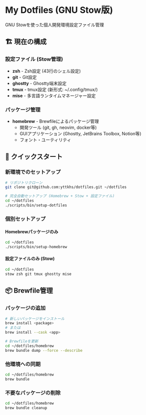 # My Dotfiles (GNU Stow版)

GNU Stowを使った個人開発環境設定ファイル管理

## 🏗️ 現在の構成

### 設定ファイル (Stow管理)
- **zsh** - Zsh設定 (43行のシェル設定)
- **git** - Git設定
- **ghostty** - Ghostty端末設定
- **tmux** - tmux設定 (新形式: ~/.config/tmux/)
- **mise** - 多言語ランタイムマネージャー設定

### パッケージ管理
- **homebrew** - Brewfileによるパッケージ管理
  - 開発ツール (git, gh, neovim, docker等)
  - GUIアプリケーション (Ghostty, JetBrains Toolbox, Notion等)
  - フォント・ユーティリティ

## 🚀 クイックスタート

### 新環境でのセットアップ
```bash
# リポジトリクローン
git clone git@github.com:yttkhs/dotfiles.git ~/dotfiles

# 完全自動セットアップ (Homebrew + Stow + 設定ファイル)
cd ~/dotfiles
./scripts/bin/setup-dotfiles
```

### 個別セットアップ

#### Homebrewパッケージのみ
```bash
cd ~/dotfiles
./scripts/bin/setup-homebrew
```

#### 設定ファイルのみ (Stow)
```bash
cd ~/dotfiles
stow zsh git tmux ghostty mise
```

## 📦 Brewfile管理

### パッケージの追加
```bash
# 新しいパッケージをインストール
brew install <package>
# または
brew install --cask <app>

# Brewfileを更新
cd ~/dotfiles/homebrew
brew bundle dump --force --describe
```

### 他環境への同期
```bash
cd ~/dotfiles/homebrew
brew bundle
```

### 不要なパッケージの削除
```bash
cd ~/dotfiles/homebrew
brew bundle cleanup
